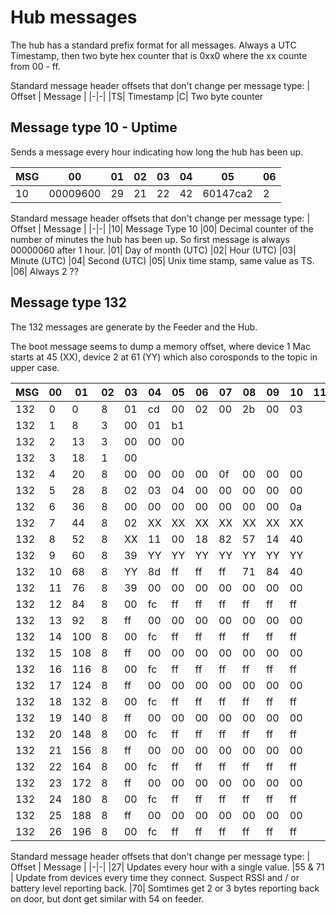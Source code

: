 # Hub messages

The hub has a standard prefix format for all messages. Always a UTC Timestamp, then two byte hex counter that is 0xx0 where the xx counte from 00 - ff.

Standard message header offsets that don't change per message type:
| Offset | Message |
|-|-|
|TS| Timestamp
|C| Two byte counter 

## Message type 10 - Uptime

Sends a message every hour indicating how long the hub has been up.

|MSG|00|01|02|03|04|05|06|
|--|--|--|--|--|--|--|--|
10|00009600|29|21|22|42|60147ca2|2

Standard message header offsets that don't change per message type:
| Offset | Message |
|-|-|
|10| Message Type 10
|00| Decimal counter of the number of minutes the hub has been up. So first message is always 00000060 after 1 hour.
|01| Day of month (UTC)
|02| Hour (UTC)
|03| Minute (UTC)
|04| Second (UTC)
|05| Unix time stamp, same value as TS.
|06| Always 2 ??


## Message type 132
The 132 messages are generate by the Feeder and the Hub. 

The boot message seems to dump a memory offset, where device 1 Mac starts at 45 (XX), device 2 at 61 (YY) which also corosponds to the topic in upper case.

|MSG|00|01|02|03|04|05|06|07|08|09|10|11|12|
|--|--|--|--|--|--|--|--|--|--|--|--|--|--|
132|0|0|8|01|cd|00|02|00|2b|00|03
132|1|8|3|00|01|b1
132|2|13|3|00|00|00
132|3|18|1|00
132|4|20|8|00|00|00|00|0f|00|00|00
132|5|28|8|02|03|04|00|00|00|00|00
132|6|36|8|00|00|00|00|00|00|00|0a
132|7|44|8|02|XX|XX|XX|XX|XX|XX|XX
132|8|52|8|XX|11|00|18|82|57|14|40
132|9|60|8|39|YY|YY|YY|YY|YY|YY|YY
132|10|68|8|YY|8d|ff|ff|ff|71|84|40
132|11|76|8|39|00|00|00|00|00|00|00
132|12|84|8|00|fc|ff|ff|ff|ff|ff|ff
132|13|92|8|ff|00|00|00|00|00|00|00
132|14|100|8|00|fc|ff|ff|ff|ff|ff|ff
132|15|108|8|ff|00|00|00|00|00|00|00
132|16|116|8|00|fc|ff|ff|ff|ff|ff|ff
132|17|124|8|ff|00|00|00|00|00|00|00
132|18|132|8|00|fc|ff|ff|ff|ff|ff|ff
132|19|140|8|ff|00|00|00|00|00|00|00
132|20|148|8|00|fc|ff|ff|ff|ff|ff|ff
132|21|156|8|ff|00|00|00|00|00|00|00
132|22|164|8|00|fc|ff|ff|ff|ff|ff|ff
132|23|172|8|ff|00|00|00|00|00|00|00
132|24|180|8|00|fc|ff|ff|ff|ff|ff|ff
132|25|188|8|ff|00|00|00|00|00|00|00
132|26|196|8|00|fc|ff|ff|ff|ff|ff|ff

Standard message header offsets that don't change per message type:
| Offset | Message |
|-|-|
|27| Updates every hour with a single value.
|55 & 71 | Update from devices every time they connect. Suspect RSSI and / or battery level reporting back.
|70| Somtimes get 2 or 3 bytes reporting back on door, but dont get similar with 54 on feeder.
